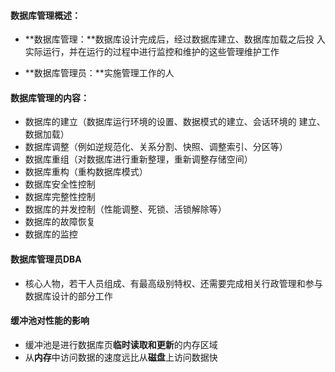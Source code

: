 #### 数据库管理概述： 

- **数据库管理：**数据库设计完成后，经过数据库建立、数据库加载之后投 入实际运行，并在运行的过程中进行监控和维护的这些管理维护工作 

- **数据库管理员：**实施管理工作的人 

  

#### 数据库管理的内容： 

- 数据库的建立（数据库运行环境的设置、数据模式的建立、会话环境的 建立、数据加载） 
- 数据库调整（例如逆规范化、关系分割、快照、调整索引、分区等）
- 数据库重组（对数据库进行重新整理，重新调整存储空间）  
- 数据库重构（重构数据库模式）  
- 数据库安全性控制  
- 数据库完整性控制  
- 数据库的并发控制（性能调整、死锁、活锁解除等）  
- 数据库的故障恢复  
- 数据库的监控 

#### 数据库管理员DBA

- 核心人物，若干人员组成、有最高级别特权、还需要完成相关行政管理和参与数据库设计的部分工作

#### 缓冲池对性能的影响

- 缓冲池是进行数据库页**临时读取和更新**的内存区域
- 从**内存**中访问数据的速度远比从**磁盘**上访问数据快